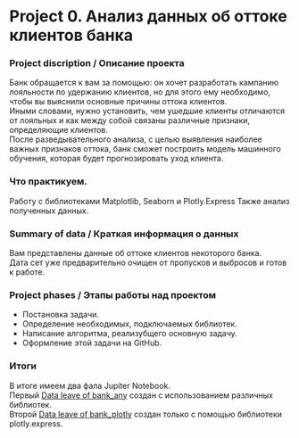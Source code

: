 # **Project 0. Анализ данных об оттоке клиентов банка**


### **Project discription / Описание проекта**
Банк обращается к вам за помощью: он хочет разработать кампанию лояльности по удержанию клиентов, но для этого ему необходимо, чтобы вы выяснили основные причины оттока клиентов.  
Иными словами, нужно установить, чем ушедшие клиенты отличаются от лояльных и как между собой связаны различные признаки, определяющие клиентов.  
После разведывательного анализа, с целью выявления наиболее важных признаков оттока, банк сможет построить модель машинного обучения, которая будет прогнозировать уход клиента.   

### **Что практикуем.**

Работу с библиотеками Matplotlib, Seaborn и Plotly.Express
Также анализ полученных данных.

### **Summary of data / Краткая информация о данных**
Вам представлены данные об оттоке клиентов некоторого банка.  
Дата сет уже предварительно очищен от пропусков и выбросов и готов к работе.


### **Project phases / Этапы работы над проектом**
- Постановка задачи.
- Определение необходимых, подключаемых библиотек.
- Написание алгоритма, реализубщего основную задачу.
- Оформление этой задачи на GitHub.

### **Итоги**

В итоге имеем два фала Jupiter Notebook.  
Первый [Data leave of bank_any](https://github.com/SerjClmb/DS-Git-Hub-Repository/blob/main/project%200/Data%20leave%20of%20bank_any.ipynb) создан с использованием различных библиотек.  
Второй [Data leave of bank_plotly](https://github.com/SerjClmb/DS-Git-Hub-Repository/blob/main/project%200/Data%20leave%20of%20bank_plotly.ipynb) создан только с помощью библиотеки plotly.express.  
